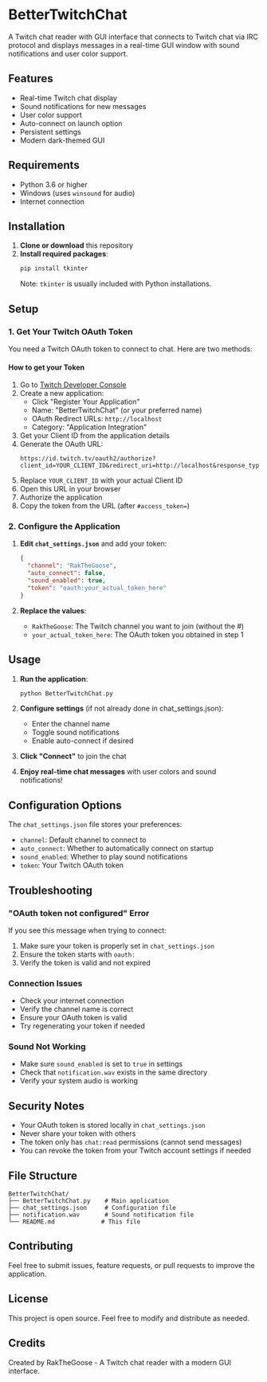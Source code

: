 # BetterTwitchChat

A Twitch chat reader with GUI interface that connects to Twitch chat via IRC protocol and displays messages in a real-time GUI window with sound notifications and user color support.

## Features

- Real-time Twitch chat display
- Sound notifications for new messages
- User color support
- Auto-connect on launch option
- Persistent settings
- Modern dark-themed GUI

## Requirements

- Python 3.6 or higher
- Windows (uses `winsound` for audio)
- Internet connection

## Installation

1. **Clone or download** this repository
2. **Install required packages**:
   ```bash
   pip install tkinter
   ```
   Note: `tkinter` is usually included with Python installations.

## Setup

### 1. Get Your Twitch OAuth Token

You need a Twitch OAuth token to connect to chat. Here are two methods:

#### How to get your Token

1. Go to [Twitch Developer Console](https://dev.twitch.tv/console)
2. Create a new application:
   - Click "Register Your Application"
   - Name: "BetterTwitchChat" (or your preferred name)
   - OAuth Redirect URLs: `http://localhost`
   - Category: "Application Integration"
3. Get your Client ID from the application details
4. Generate the OAuth URL:
   ```
   https://id.twitch.tv/oauth2/authorize?client_id=YOUR_CLIENT_ID&redirect_uri=http://localhost&response_type=token&scope=chat:read
   ```
5. Replace `YOUR_CLIENT_ID` with your actual Client ID
6. Open this URL in your browser
7. Authorize the application
8. Copy the token from the URL (after `#access_token=`)

### 2. Configure the Application

1. **Edit `chat_settings.json`** and add your token:
   ```json
   {
     "channel": "RakTheGoose",
     "auto_connect": false,
     "sound_enabled": true,
     "token": "oauth:your_actual_token_here"
   }
   ```

2. **Replace the values**:
   - `RakTheGoose`: The Twitch channel you want to join (without the #)
   - `your_actual_token_here`: The OAuth token you obtained in step 1

## Usage

1. **Run the application**:
   ```bash
   python BetterTwitchChat.py
   ```

2. **Configure settings** (if not already done in chat_settings.json):
   - Enter the channel name
   - Toggle sound notifications
   - Enable auto-connect if desired

3. **Click "Connect"** to join the chat

4. **Enjoy real-time chat messages** with user colors and sound notifications!

## Configuration Options

The `chat_settings.json` file stores your preferences:

- `channel`: Default channel to connect to
- `auto_connect`: Whether to automatically connect on startup
- `sound_enabled`: Whether to play sound notifications
- `token`: Your Twitch OAuth token

## Troubleshooting

### "OAuth token not configured" Error

If you see this message when trying to connect:
1. Make sure your token is properly set in `chat_settings.json`
2. Ensure the token starts with `oauth:`
3. Verify the token is valid and not expired

### Connection Issues

- Check your internet connection
- Verify the channel name is correct
- Ensure your OAuth token is valid
- Try regenerating your token if needed

### Sound Not Working

- Make sure `sound_enabled` is set to `true` in settings
- Check that `notification.wav` exists in the same directory
- Verify your system audio is working

## Security Notes

- Your OAuth token is stored locally in `chat_settings.json`
- Never share your token with others
- The token only has `chat:read` permissions (cannot send messages)
- You can revoke the token from your Twitch account settings if needed

## File Structure

```
BetterTwitchChat/
├── BetterTwitchChat.py    # Main application
├── chat_settings.json     # Configuration file
├── notification.wav       # Sound notification file
└── README.md             # This file
```

## Contributing

Feel free to submit issues, feature requests, or pull requests to improve the application.

## License

This project is open source. Feel free to modify and distribute as needed.

## Credits

Created by RakTheGoose - A Twitch chat reader with a modern GUI interface. 